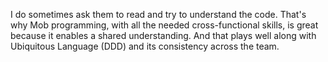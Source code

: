 I do sometimes ask them to read and try to understand the code.
That's why Mob programming, with all the needed cross-functional skills, is great because it enables a shared understanding. And that plays well along with Ubiquitous Language (DDD) and its consistency across the team.
